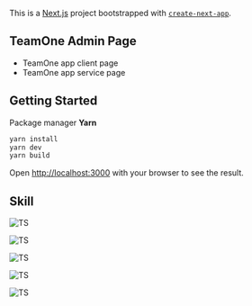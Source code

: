 This is a [Next.js](https://nextjs.org/) project bootstrapped with [`create-next-app`](https://github.com/vercel/next.js/tree/canary/packages/create-next-app).

## TeamOne Admin Page

- TeamOne app client page
- TeamOne app service page

## Getting Started

Package manager **Yarn**

```bash
yarn install
yarn dev
yarn build
```

Open [http://localhost:3000](http://localhost:3000) with your browser to see the result.

## Skill

![TS](https://img.shields.io/badge/TypeScript-007ACC?style=for-the-badge&logo=typescript&logoColor=white)

![TS](https://img.shields.io/badge/React-20232A?style=for-the-badge&logo=react&logoColor=61DAFB)

![TS](https://img.shields.io/badge/Tailwind_CSS-38B2AC?style=for-the-badge&logo=tailwind-css&logoColor=white)

![TS](https://img.shields.io/badge/Next.js-000?logo=nextdotjs&logoColor=fff&style=for-the-badge)

![TS](https://img.shields.io/badge/Node.js-43853D?style=for-the-badge&logo=node.js&logoColor=white)

